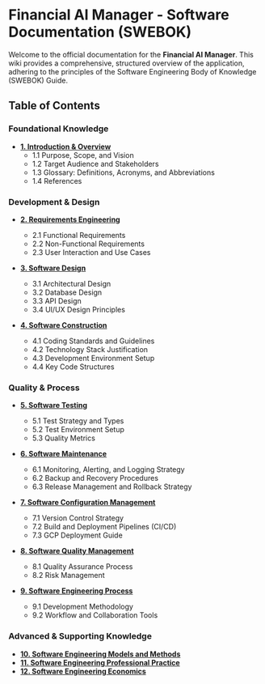 # Financial AI Manager - Software Documentation (SWEBOK)

Welcome to the official documentation for the **Financial AI Manager**. This wiki provides a comprehensive, structured overview of the application, adhering to the principles of the Software Engineering Body of Knowledge (SWEBOK) Guide.

## Table of Contents

### Foundational Knowledge
*   [**1. Introduction & Overview**](./01_introduction.md)
    *   1.1 Purpose, Scope, and Vision
    *   1.2 Target Audience and Stakeholders
    *   1.3 Glossary: Definitions, Acronyms, and Abbreviations
    *   1.4 References

### Development & Design
*   [**2. Requirements Engineering**](./02_requirements.md)
    *   2.1 Functional Requirements
    *   2.2 Non-Functional Requirements
    *   2.3 User Interaction and Use Cases

*   [**3. Software Design**](./03_design.md)
    *   3.1 Architectural Design
    *   3.2 Database Design
    *   3.3 API Design
    *   3.4 UI/UX Design Principles

*   [**4. Software Construction**](./04_construction.md)
    *   4.1 Coding Standards and Guidelines
    *   4.2 Technology Stack Justification
    *   4.3 Development Environment Setup
    *   4.4 Key Code Structures

### Quality & Process
*   [**5. Software Testing**](./05_testing.md)
    *   5.1 Test Strategy and Types
    *   5.2 Test Environment Setup
    *   5.3 Quality Metrics

*   [**6. Software Maintenance**](./06_maintenance.md)
    *   6.1 Monitoring, Alerting, and Logging Strategy
    *   6.2 Backup and Recovery Procedures
    *   6.3 Release Management and Rollback Strategy

*   [**7. Software Configuration Management**](./07_configuration_management.md)
    *   7.1 Version Control Strategy
    *   7.2 Build and Deployment Pipelines (CI/CD)
    *   7.3 GCP Deployment Guide

*   [**8. Software Quality Management**](./08_quality_management.md)
    *   8.1 Quality Assurance Process
    *   8.2 Risk Management

*   [**9. Software Engineering Process**](./09_process.md)
    *   9.1 Development Methodology
    *   9.2 Workflow and Collaboration Tools

### Advanced & Supporting Knowledge
*   [**10. Software Engineering Models and Methods**](./10_models_and_methods.md)
*   [**11. Software Engineering Professional Practice**](./11_professional_practice.md)
*   [**12. Software Engineering Economics**](./12_economics.md)
